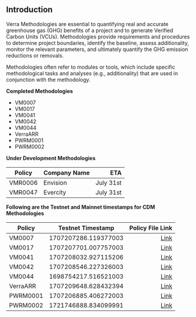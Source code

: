 ## Introduction

Verra Methodologies are essential to quantifying real and accurate greenhouse gas (GHG) benefits of a project and to generate Verified Carbon Units (VCUs). Methodologies provide requirements and procedures to determine project boundaries, identify the baseline, assess additionality, monitor the relevant parameters, and ultimately quantify the GHG emission reductions or removals.

Methodologies often refer to modules or tools, which include specific methodological tasks and analyses (e.g., additionality) that are used in conjunction with the methodology.

**Completed Methodologies**

- VM0007
- VM0017
- VM0041
- VM0042
- VM0044
- VerraARR
- PWRM0001
- PWRM0002

**Under Development Methodologies**

| Policy | Company Name | ETA |
|---|---|---:|
| VMR0006 | Envision |July 31st|
| VMR0047 | Evercity |July 31st|

**Following are the Testnet and Mainnet timestamps for CDM Methodologies**

| Policy | Testnet Timestamp | Policy File Link |
|---|---|---:|
| VM0007 | 1707207286.119377003 |[Link](https://github.com/hashgraph/guardian/blob/main/Methodology%20Library/Verra/VM0007/Policies/Verra%20VM0007%20(3.0.0%20-%20groups).policy) |
| VM0017 | 1707207701.007757003 |[Link](https://github.com/hashgraph/guardian/blob/main/Methodology%20Library/Verra/VM0017/Policies/Verra%20VM0017.policy) |
| VM0041 | 1707208032.927115206 |[Link](https://github.com/hashgraph/guardian/blob/main/Methodology%20Library/Verra/VM0041/VM0041.policy) |
| VM0042 | 1707208546.227326003 |[Link](https://github.com/hashgraph/guardian/blob/main/Methodology%20Library/Verra/VM0042/Policies/Verra%20VM0042.policy) |
| VM0044 | 1698754217.516521003 |[Link](https://github.com/hashgraph/guardian/blob/main/Methodology%20Library/Verra/VM0044/VM0044.policy) |
| VerraARR | 1707209648.628432394 |[Link](https://github.com/hashgraph/guardian/blob/main/Methodology%20Library/Verra/VerraARR/Verra%20ARR.policy) |
| PWRM0001 | 1707206885.406272003 |[Link](https://github.com/hashgraph/guardian/blob/main/Methodology%20Library/Verra/PWRM0001/PWRM0001.policy) |
| PWRM0002 | 1721746888.834099991 |[Link](https://github.com/hashgraph/guardian/blob/main/Methodology%20Library/Verra/PWRM0002/PWRM0002.policy) |

